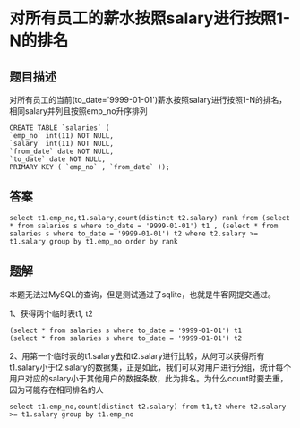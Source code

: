 <!--
 * @Author: your name
 * @Date: 2020-09-21 17:24:24
 * @LastEditTime: 2020-09-27 11:55:58
 * @LastEditors: your name
 * @Description: In User Settings Edit
 * @FilePath: \database-sql-combat\23.对所有员工的薪水按照salary进行按照1-N的排名.md
-->
# 对所有员工的薪水按照salary进行按照1-N的排名

## 题目描述

对所有员工的当前(to_date='9999-01-01')薪水按照salary进行按照1-N的排名，相同salary并列且按照emp_no升序排列

``` mysql
CREATE TABLE `salaries` (
`emp_no` int(11) NOT NULL,
`salary` int(11) NOT NULL,
`from_date` date NOT NULL,
`to_date` date NOT NULL,
PRIMARY KEY ( `emp_no` , `from_date` ));
```

## 答案

``` mysql
select t1.emp_no,t1.salary,count(distinct t2.salary) rank from (select * from salaries s where to_date = '9999-01-01') t1 , (select * from salaries s where to_date = '9999-01-01') t2 where t2.salary >= t1.salary group by t1.emp_no order by rank
```

## 题解

本题无法过MySQL的查询，但是测试通过了sqlite，也就是牛客网提交通过。

1、获得两个临时表t1, t2

``` mysql
(select * from salaries s where to_date = '9999-01-01') t1
(select * from salaries s where to_date = '9999-01-01') t2
```

2、用第一个临时表的t1.salary去和t2.salary进行比较，从何可以获得所有t1.salary小于t2.salary的数据集，正是如此，我们可以对用户进行分组，统计每个用户对应的salary小于其他用户的数据条数，此为排名。为什么count时要去重，因为可能存在相同排名的人

``` mysql
select t1.emp_no,count(distinct t2.salary) from t1,t2 where t2.salary >= t1.salary group by t1.emp_no
```
